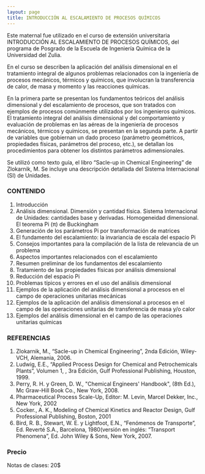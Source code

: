 ```yaml
---
layout: page
title: INTRODUCCIÓN AL ESCALAMIENTO DE PROCESOS QUÍMICOS
---
```


Este maternal fue utilizado en el curso de extensión universitaria INTRODUCCIÓN AL ESCALAMIENTO DE PROCESOS QUÍMICOS, del programa de Posgrado de la Escuela de Ingeniería Química de la Universidad del Zulia.

En el curso se describen la aplicación del análisis dimensional en el tratamiento integral de algunos problemas relacionados con la ingeniería de procesos mecánicos, térmicos y químicos, que involucran la transferencia de calor, de masa y momento y las reacciones químicas.

En la primera parte se presentan los fundamentos teóricos del análisis dimensional y del escalamiento de procesos, que son tratados con ejemplos de procesos comúnmente utilizados por los ingenieros químicos. El tratamiento integral del análisis dimensional y del comportamiento y evaluación de problemas en las aéreas de la  ingeniería de procesos mecánicos, térmicos y químicos, se presentan en la segunda parte.
A partir de variables que gobiernan un dado proceso (parámetro geométricos, propiedades físicas, parámetros del proceso, etc.), se detallan los procedimientos para obtener los distintos parámetros adimensionales.

Se utilizó como texto guía,  el libro “Sacle-up in Chemical Engineering” de  Zlokarnik, M.
Se incluye una descripción detallada del Sistema Internacional (SI) de Unidades.

### CONTENIDO

1. Introducción
2. Análisis dimensional. Dimensión y cantidad física. Sistema Internacional de Unidades: cantidades base y derivadas. Homogeneidad dimensional. El teorema Pi (π) de Buckingham
3. Generación de los parámetros Pi por transformación de matrices
4. El fundamento del escalamiento: la invariancia de escala del espacio Pi
5. Consejos importantes para la compilación de la lista de relevancia de un problema
6. Aspectos importantes relacionados con el escalamiento
7. Resumen preliminar de los fundamentos del escalamiento
8. Tratamiento de las propiedades físicas por análisis dimensional
9. Reducción del espacio Pi
10. Problemas típicos y errores en el uso del análisis dimensional
11. Ejemplos de la aplicación del análisis dimensional a procesos en el campo de operaciones unitarias mecánicas
12. Ejemplos de la aplicación del análisis dimensional a procesos en el campo de las operaciones unitarias de transferencia de masa y/o calor
13. Ejemplos del análisis dimensional en el campo de las operaciones unitarias químicas

### REFERENCIAS

1. Zlokarnik, M., “Sacle-up in Chemical Engineering”, 2nda Edición, Wiley-VCH, Alemania, 2006.
2. Ludwig, E.E., “Applied Process Design for Chemical and Petrochemicals Plants”, Volumen 1, , 3ra Edición, Gulf Professional Publishing, Houston, 1999.
3. Perry, R. H. y Green, D. W., "Chemical Engineers' Handbook", (8th Ed.), Mc Graw-Hill Book Co., New York, 2008.
4. Pharmaceutical Process Scale-Up, Editor: M. Levin, Marcel Dekker, Inc., New York, 2002
5. Cocker., A. K., Modeling of Chemical Kinetics and Reactor Design, Gulf Professional Publishing, Boston, 2001 
6. Bird, R. B., Stewart, W. E. y Lightfoot, E.N., “Fenómenos de Transporte”, Ed. Reverté S.A., Barcelona, 1980(versión en inglés: “Transport Phenomena”, Ed. John Wiley & Sons, New York, 2007.

### Precio
Notas de clases: 20$ 